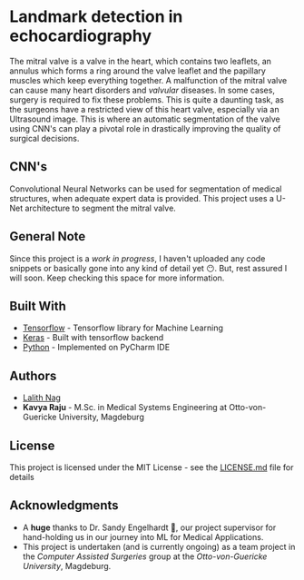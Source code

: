
# Landmark detection in echocardiography

The mitral valve is a valve in the heart, which contains two leaflets, an annulus which forms a ring around the valve leaflet and the papillary muscles which keep everything together. A malfunction of the mitral valve can cause many heart disorders and *valvular* diseases. In some cases, surgery is required to fix these problems. This is quite a daunting task, as the surgeons have a restricted view of this heart valve, especially via an Ultrasound image. This is where an automatic segmentation of the valve using CNN's can play a pivotal role in drastically improving the quality of surgical decisions.

## CNN's

Convolutional Neural Networks can be used for segmentation of medical structures, when adequate expert data is provided. This project uses a U-Net architecture to segment the mitral valve.

## General Note

Since this project is a *work in progress*, I haven't uploaded any code snippets or basically gone into any kind of detail yet :no_mouth:. But, rest assured I will soon. Keep checking this space for more information.

## Built With

* [Tensorflow](https://www.tensorflow.org/) - Tensorflow library for Machine Learning
* [Keras](https://keras.io/) - Built with tensorflow backend
* [Python](https://www.python.org/) - Implemented on PyCharm IDE

## Authors

* [Lalith Nag](https://github.com/lalithnag)
* **Kavya Raju** - M.Sc. in Medical Systems Engineering at Otto-von-Guericke University, Magdeburg

## License

This project is licensed under the MIT License - see the [LICENSE.md](LICENSE.md) file for details

## Acknowledgments

* A **huge** thanks to Dr. Sandy Engelhardt :bow:, our project supervisor for hand-holding us in our journey into ML for Medical Applications.
* This project is undertaken (and is currently ongoing) as a team project in the *Computer Assisted Surgeries* group at the *Otto-von-Guericke University*, Magdeburg.
